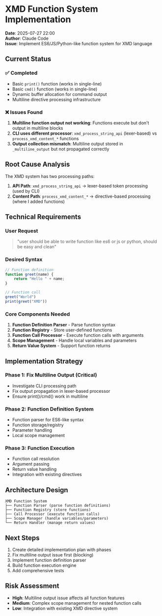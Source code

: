 # XMD Function System Implementation

**Date**: 2025-07-27 22:00  
**Author**: Claude Code  
**Issue**: Implement ES6/JS/Python-like function system for XMD language

## Current Status

### ✅ Completed
- Basic `print()` function (works in single-line)
- Basic `cmd()` function (works in single-line) 
- Dynamic buffer allocation for command output
- Multiline directive processing infrastructure

### ❌ Issues Found
1. **Multiline function output not working**: Functions execute but don't output in multiline blocks
2. **CLI uses different processor**: `xmd_process_string_api` (lexer-based) vs `process_xmd_content_*` functions
3. **Output collection mismatch**: Multiline output stored in `_multiline_output` but not propagated correctly

## Root Cause Analysis

The XMD system has two processing paths:
1. **API Path**: `xmd_process_string_api` → lexer-based token processing (used by CLI)
2. **Content Path**: `process_xmd_content_*` → directive-based processing (where I added functions)

## Technical Requirements

### User Request
> "user should be able to write function like es6 or js or python, should be easy and clean"

### Desired Syntax
```javascript
// Function definition
function greet(name) {
    return "Hello " + name;
}

// Function call
greet("World")
print(greet("XMD"))
```

### Core Components Needed
1. **Function Definition Parser** - Parse function syntax
2. **Function Registry** - Store user-defined functions  
3. **Function Call Processor** - Execute function calls with arguments
4. **Scope Management** - Handle local variables and parameters
5. **Return Value System** - Support function returns

## Implementation Strategy

### Phase 1: Fix Multiline Output (Critical)
- Investigate CLI processing path
- Fix output propagation in lexer-based processor
- Ensure print()/cmd() work in multiline

### Phase 2: Function Definition System
- Function parser for ES6-like syntax
- Function storage/registry
- Parameter handling
- Local scope management

### Phase 3: Function Execution
- Function call resolution
- Argument passing
- Return value handling
- Integration with existing directives

## Architecture Design

```
XMD Function System
├── Function Parser (parse function definitions)
├── Function Registry (store functions)
├── Call Processor (execute function calls)
├── Scope Manager (handle variables/parameters)
└── Return Handler (manage return values)
```

## Next Steps
1. Create detailed implementation plan with phases
2. Fix multiline output issue first (blocking)
3. Implement function definition parser
4. Build function execution engine
5. Add comprehensive tests

## Risk Assessment
- **High**: Multiline output issue affects all function features
- **Medium**: Complex scope management for nested function calls
- **Low**: Integration with existing XMD directive system